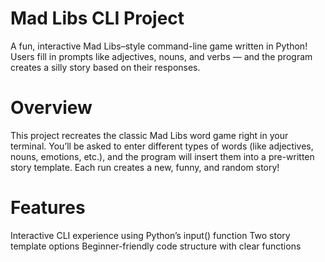 # Mad Libs CLI Project
A fun, interactive Mad Libs–style command-line game written in Python!
Users fill in prompts like adjectives, nouns, and verbs — and the program creates a silly story based on their responses.

# Overview
This project recreates the classic Mad Libs word game right in your terminal.
You’ll be asked to enter different types of words (like adjectives, nouns, emotions, etc.), and the program will insert them into a pre-written story template.
Each run creates a new, funny, and random story!

# Features
Interactive CLI experience using Python’s input() function
Two story template options
Beginner-friendly code structure with clear functions
